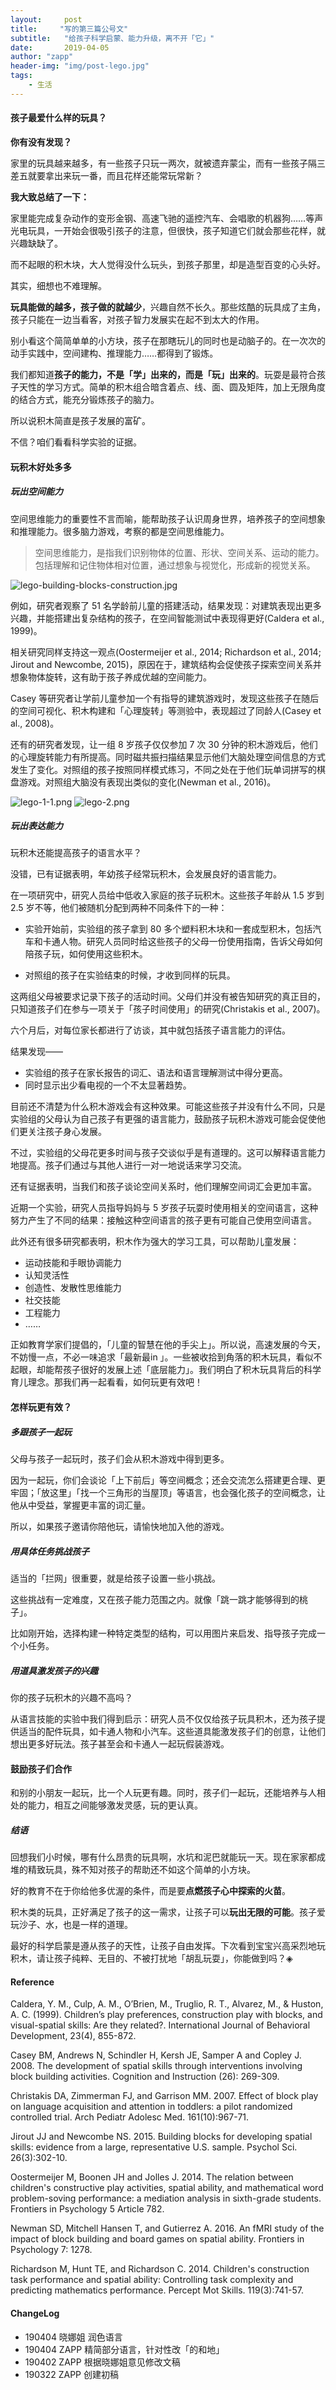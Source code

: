 ```yaml
---
layout:     post
title:     "写的第三篇公号文"
subtitle:   "给孩子科学启蒙、能力升级，离不开「它」"
date:       2019-04-05
author: "zapp"
header-img: "img/post-lego.jpg"
tags:
    - 生活
---
```


#### 孩子最爱什么样的玩具？

**你有没有发现？**

家里的玩具越来越多，有一些孩子只玩一两次，就被遗弃蒙尘，而有一些孩子隔三差五就要拿出来玩一番，而且花样还能常玩常新？

**我大致总结了一下：**

家里能完成复杂动作的变形金钢、高速飞驰的遥控汽车、会唱歌的机器狗……等声光电玩具，一开始会很吸引孩子的注意，但很快，孩子知道它们就会那些花样，就兴趣缺缺了。

而不起眼的积木块，大人觉得没什么玩头，到孩子那里，却是造型百变的心头好。

其实，细想也不难理解。

**玩具能做的越多，孩子做的就越少**，兴趣自然不长久。那些炫酷的玩具成了主角，孩子只能在一边当看客，对孩子智力发展实在起不到太大的作用。

别小看这个简简单单的小方块，孩子在那瞎玩儿的同时也是动脑子的。在一次次的动手实践中，空间建构、推理能力……都得到了锻炼。

我们都知道**孩子的能力，不是「学」出来的，而是「玩」出来的**。玩耍是最符合孩子天性的学习方式。简单的积木组合暗含着点、线、面、圆及矩阵，加上无限角度的结合方式，能充分锻炼孩子的脑力。

所以说积木简直是孩子发展的富矿。

不信？咱们看看科学实验的证据。

#### 玩积木好处多多

##### 玩出空间能力

空间思维能力的重要性不言而喻，能帮助孩子认识周身世界，培养孩子的空间想象和推理能力。很多脑力游戏，考察的都是空间思维能力。

> 空间思维能力，是指我们识别物体的位置、形状、空间关系、运动的能力。包括理解和记住物体相对位置，通过想象与视觉化，形成新的视觉关系。

![lego-building-blocks-construction.jpg](https://pics.ibrainbaby.cn/share/lego-building-blocks-construction.jpg)

例如，研究者观察了 51 名学龄前儿童的搭建活动，结果发现：对建筑表现出更多兴趣，并能搭建出复杂结构的孩子，在空间智能测试中表现得更好(Caldera et al., 1999)。

相关研究同样支持这一观点(Oostermeijer et al., 2014; Richardson et al., 2014; Jirout and Newcombe, 2015)，原因在于，建筑结构会促使孩子探索空间关系并想象物体旋转，这有助于孩子养成优越的空间能力。

Casey 等研究者让学前儿童参加一个有指导的建筑游戏时，发现这些孩子在随后的空间可视化、积木构建和「心理旋转」等测验中，表现超过了同龄人(Casey et al., 2008)。

还有的研究者发现，让一组 8 岁孩子仅仅参加 7 次 30 分钟的积木游戏后，他们的心理旋转能力有所提高。同时磁共振扫描结果显示他们大脑处理空间信息的方式发生了变化。对照组的孩子按照同样模式练习，不同之处在于他们玩单词拼写的棋盘游戏。对照组大脑没有表现出类似的变化(Newman et al., 2016)。

![lego-1-1.png](http://pics.zapp926.top/share/lego-1-1.png)
![lego-2.png](http://pics.zapp926.top/share/lego-2.png)

##### 玩出表达能力

玩积木还能提高孩子的语言水平？

没错，已有证据表明，年幼孩子经常玩积木，会发展良好的语言能力。

在一项研究中，研究人员给中低收入家庭的孩子玩积木。这些孩子年龄从 1.5 岁到 2.5 岁不等，他们被随机分配到两种不同条件下的一种：

* 实验开始前，实验组的孩子拿到 80 多个塑料积木块和一套成型积木，包括汽车和卡通人物。研究人员同时给这些孩子的父母一份使用指南，告诉父母如何陪孩子玩，如何使用这些积木。

* 对照组的孩子在实验结束的时候，才收到同样的玩具。

这两组父母被要求记录下孩子的活动时间。父母们并没有被告知研究的真正目的，只知道孩子们在参与一项关于「孩子时间使用」的研究(Christakis et al., 2007)。

六个月后，对每位家长都进行了访谈，其中就包括孩子语言能力的评估。

结果发现——

* 实验组的孩子在家长报告的词汇、语法和语言理解测试中得分更高。
* 同时显示出少看电视的一个不太显著趋势。

目前还不清楚为什么积木游戏会有这种效果。可能这些孩子并没有什么不同，只是实验组的父母认为自己孩子有更强的语言能力，鼓励孩子玩积木游戏可能会促使他们更关注孩子身心发展。

不过，实验组的父母花更多时间与孩子交谈似乎是有道理的。这可以解释语言能力地提高。孩子们通过与其他人进行一对一地说话来学习交流。

还有证据表明，当我们和孩子谈论空间关系时，他们理解空间词汇会更加丰富。

近期一个实验，研究人员指导妈妈与 5 岁孩子玩耍时使用相关的空间语言，这种努力产生了不同的结果：接触这种空间语言的孩子更有可能自己使用空间语言。

此外还有很多研究都表明，积木作为强大的学习工具，可以帮助儿童发展：

* 运动技能和手眼协调能力
* 认知灵活性
* 创造性、发散性思维能力
* 社交技能
* 工程能力
* ……

正如教育学家们提倡的，「儿童的智慧在他的手尖上」。所以说，高速发展的今天，不妨慢一点，不必一味追求「最新最in 」。一些被收拾到角落的积木玩具，看似不起眼，却能帮孩子很好的发展上述「底层能力」。我们明白了积木玩具背后的科学育儿理念。那我们再一起看看，如何玩更有效吧！

#### 怎样玩更有效？

##### 多跟孩子一起玩

父母与孩子一起玩时，孩子们会从积木游戏中得到更多。

因为一起玩，你们会谈论「上下前后」等空间概念；还会交流怎么搭建更合理、更牢固；「放这里」「找一个三角形的当屋顶」等语言，也会强化孩子的空间概念，让他从中受益，掌握更丰富的词汇量。

所以，如果孩子邀请你陪他玩，请愉快地加入他的游戏。

##### 用具体任务挑战孩子

适当的「拦网」很重要，就是给孩子设置一些小挑战。

这些挑战有一定难度，又在孩子能力范围之内。就像「跳一跳才能够得到的桃子」。

比如刚开始，选择构建一种特定类型的结构，可以用图片来启发、指导孩子完成一个小任务。

##### 用道具激发孩子的兴趣

你的孩子玩积木的兴趣不高吗？

从语言技能的实验中我们得到启示：研究人员不仅仅给孩子玩具积木，还为孩子提供适当的配件玩具，如卡通人物和小汽车。这些道具能激发孩子们的创意，让他们想出更多好玩法。孩子甚至会和卡通人一起玩假装游戏。

#### 鼓励孩子们合作

和别的小朋友一起玩，比一个人玩更有趣。同时，孩子们一起玩，还能培养与人相处的能力，相互之间能够激发灵感，玩的更认真。

##### 结语

回想我们小时候，哪有什么昂贵的玩具啊，水坑和泥巴就能玩一天。现在家家都成堆的精致玩具，殊不知对孩子的帮助还不如这个简单的小方块。

好的教育不在于你给他多优渥的条件，而是要**点燃孩子心中探索的火苗**。

积木类的玩具，正好满足了孩子的这一需求，让孩子可以**玩出无限的可能**。孩子爱玩沙子、水，也是一样的道理。

最好的科学启蒙是遵从孩子的天性，让孩子自由发挥。下次看到宝宝兴高采烈地玩积木，请让孩子纯粹、无目的、不被打扰地「胡乱玩耍」，你能做到吗？◈

#### Reference

Caldera, Y. M., Culp, A. M., O’Brien, M., Truglio, R. T., Alvarez, M., & Huston, A. C. (1999). Children’s play preferences, construction play with blocks, and visual-spatial skills: Are they related?. International Journal of Behavioral Development, 23(4), 855-872.

Casey BM, Andrews N, Schindler H, Kersh JE, Samper A and Copley J. 2008. The development of spatial skills through interventions involving block building activities. Cognition and Instruction (26): 269-309.

Christakis DA, Zimmerman FJ, and Garrison MM. 2007. Effect of block play on language acquisition and attention in toddlers: a pilot randomized controlled trial. Arch Pediatr Adolesc Med. 161(10):967-71.

Jirout JJ and Newcombe NS. 2015. Building blocks for developing spatial skills: evidence from a large, representative U.S. sample. Psychol Sci. 26(3):302-10.

Oostermeijer M, Boonen JH and Jolles J. 2014. The relation between children's constructive play activities, spatial ability, and mathematical word problem-soving performance: a mediation analysis in sixth-grade students. Frontiers in Psychology 5 Article 782.

Newman SD, Mitchell Hansen T, and Gutierrez A. 2016. An fMRI study of the impact of block building and board games on spatial ability. Frontiers in Psychology 7: 1278.

Richardson M, Hunt TE, and Richardson C. 2014. Children's construction task performance and spatial ability: Controlling task complexity and predicting mathematics performance. Percept Mot Skills. 119(3):741-57.

#### ChangeLog
* 190404 晓娜姐 润色语言
* 190404 ZAPP 精简部分语言，针对性改「的和地」
* 190402 ZAPP 根据晓娜姐意见修改文稿
* 190322 ZAPP 创建初稿

